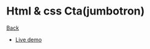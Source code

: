 # Html & css Cta(jumbotron)

[Back](https://github.com/seanedw1/Portfolio/tree/master/FrontEnd)

* [Live demo](https://seanedw1.github.io/Portfolio/FrontEnd/Component3/component.html)
